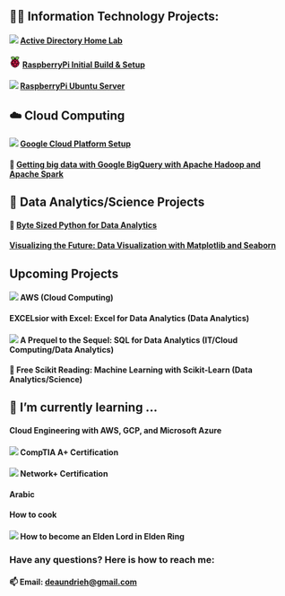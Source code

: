 ## 👨‍💻 Information Technology Projects:

#### <img height="20" src="https://user-images.githubusercontent.com/25181517/186884150-05e9ff6d-340e-4802-9533-2c3f02363ee3.png"> [Active Directory Home Lab](https://github.com/DHowardTech/Active_Directory_Lab)
#### <img height="20" src="https://github.com/iiiypuk/rpi-icon/blob/master/128.png"> [RaspberryPi Initial Build & Setup](https://github.com/DHowardTech/RaspberryPi)
#### <img height="20" src="https://user-images.githubusercontent.com/25181517/186884153-99edc188-e4aa-4c84-91b0-e2df260ebc33.png"> [RaspberryPi Ubuntu Server](https://github.com/DHowardTech/RaspberryPi_Ubuntu_Server)


## ☁️ Cloud Computing
#### <img height="20" src="https://user-images.githubusercontent.com/25181517/183911547-990692bc-8411-4878-99a0-43506cdb69cf.png"> [Google Cloud Platform Setup](https://github.com/DHowardTech/Google_Cloud_Platform_Project)
#### 🧊 [Getting big data with Google BigQuery with Apache Hadoop and Apache Spark](https://github.com/DHowardTech/Google_Cloud_Platform_Project?tab=readme-ov-file#bigquery)

## 🔬 Data Analytics/Science Projects
#### 🐍 [Byte Sized Python for Data Analytics](https://github.com/DHowardTech/DataAnalytics?tab=readme-ov-file#byte-sized-python)
#### [Visualizing the Future: Data Visualization with Matplotlib and Seaborn](https://github.com/DHowardTech/DataAnalytics?tab=readme-ov-file#byte-sized-python)

## Upcoming Projects
#### <img height="20" src="https://user-images.githubusercontent.com/25181517/183896132-54262f2e-6d98-41e3-8888-e40ab5a17326.png">   AWS (Cloud Computing)
#### EXCELsior with Excel: Excel for Data Analytics (Data Analytics)
#### <img height="30" src="https://user-images.githubusercontent.com/25181517/183896128-ec99105a-ec1a-4d85-b08b-1aa1620b2046.png"> A Prequel to the Sequel: SQL for Data Analytics (IT/Cloud Computing/Data Analytics)
#### 🤖 Free Scikit Reading: Machine Learning with Scikit-Learn (Data Analytics/Science)

## 🌱 I’m currently learning ...
#### Cloud Engineering with AWS, GCP, and Microsoft Azure
#### <img height="20" src="https://images.credly.com/size/680x680/images/63482325-a0d6-4f64-ae75-f5f33922c7d0/CompTIA_A_2Bce.png"> CompTIA A+ Certification
#### <img height="20" src="https://comptiawebsite.blob.core.windows.net/webcontent/images/default-source/siteicons/logonetworkplus.svg?sfvrsn=1ca21668_2"> Network+ Certification
#### Arabic 
#### How to cook 
#### <img height="20" src="https://cdn2.steamgriddb.com/icon/7316e11fe78963395fbab4a85d0b8f85/32/256x256.png"> How to become an Elden Lord in Elden Ring

### Have any questions? Here is how to reach me:
#### 📫 Email: deaundrieh@gmail.com

<!-- **dhowardtech/dhowardtech** is a ✨ _special_ ✨ repository because its `README.md` (this file) appears on your GitHub profile.
